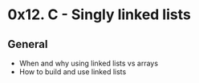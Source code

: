 #  0x12. C - Singly linked lists
## General
* When and why using linked lists vs arrays
* How to build and use linked lists

